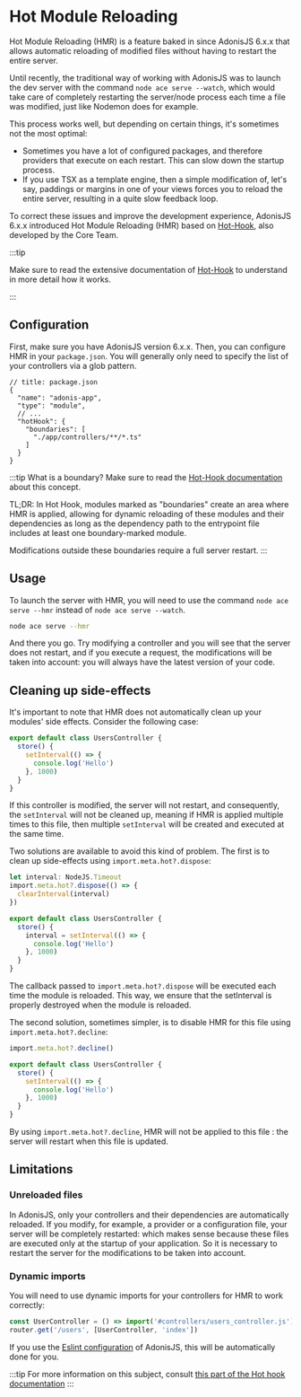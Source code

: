 # Hot Module Reloading

Hot Module Reloading (HMR) is a feature baked in since AdonisJS 6.x.x that allows automatic reloading of modified files without having to restart the entire server.

Until recently, the traditional way of working with AdonisJS was to launch the dev server with the command `node ace serve --watch`, which would take care of completely restarting the server/node process each time a file was modified, just like Nodemon does for example.

This process works well, but depending on certain things, it's sometimes not the most optimal:

- Sometimes you have a lot of configured packages, and therefore providers that execute on each restart. This can slow down the startup process.
- If you use TSX as a template engine, then a simple modification of, let's say, paddings or margins in one of your views forces you to reload the entire server, resulting in a quite slow feedback loop.

To correct these issues and improve the development experience, AdonisJS 6.x.x introduced Hot Module Reloading (HMR) based on [Hot-Hook](https://github.com/julien-R44/hot-hook), also developed by the Core Team.

:::tip

Make sure to read the extensive documentation of [Hot-Hook](https://github.com/julien-R44/hot-hook) to understand in more detail how it works.

:::

## Configuration

First, make sure you have AdonisJS version 6.x.x. Then, you can configure HMR in your `package.json`. You will generally only need to specify the list of your controllers via a glob pattern.

```jsonc
// title: package.json
{
  "name": "adonis-app",
  "type": "module",
  // ...
  "hotHook": {
    "boundaries": [
      "./app/controllers/**/*.ts"
    ]
  }
}
```

:::tip
What is a boundary? Make sure to read the [Hot-Hook documentation](https://github.com/Julien-R44/hot-hook#boundary) about this concept. 

TL;DR: In Hot Hook, modules marked as "boundaries" create an area where HMR is applied, allowing for dynamic reloading of these modules and their dependencies as long as the dependency path to the entrypoint file includes at least one boundary-marked module. 

Modifications outside these boundaries require a full server restart. 
:::

## Usage

To launch the server with HMR, you will need to use the command `node ace serve --hmr` instead of `node ace serve --watch`.

```sh
node ace serve --hmr
```

And there you go. Try modifying a controller and you will see that the server does not restart, and if you execute a request, the modifications will be taken into account: you will always have the latest version of your code.

## Cleaning up side-effects

It's important to note that HMR does not automatically clean up your modules' side effects. Consider the following case:

```ts
export default class UsersController {
  store() {
    setInterval(() => {
      console.log('Hello')
    }, 1000)
  }
}
```

If this controller is modified, the server will not restart, and consequently, the `setInterval` will not be cleaned up, meaning if HMR is applied multiple times to this file, then multiple `setInterval` will be created and executed at the same time.

Two solutions are available to avoid this kind of problem. The first is to clean up side-effects using `import.meta.hot?.dispose`:

```ts
let interval: NodeJS.Timeout
import.meta.hot?.dispose(() => {
  clearInterval(interval)
})

export default class UsersController {
  store() {
    interval = setInterval(() => {
      console.log('Hello')
    }, 1000)
  }
}
```

The callback passed to `import.meta.hot?.dispose` will be executed each time the module is reloaded. This way, we ensure that the setInterval is properly destroyed when the module is reloaded.

The second solution, sometimes simpler, is to disable HMR for this file using `import.meta.hot?.decline`:

```ts
import.meta.hot?.decline()

export default class UsersController {
  store() {
    setInterval(() => {
      console.log('Hello')
    }, 1000)
  }
}
```

By using `import.meta.hot?.decline`, HMR will not be applied to this file : the server will restart when this file is updated.

## Limitations

### Unreloaded files

In AdonisJS, only your controllers and their dependencies are automatically reloaded. If you modify, for example, a provider or a configuration file, your server will be completely restarted: which makes sense because these files are executed only at the startup of your application. So it is necessary to restart the server for the modifications to be taken into account.

### Dynamic imports

You will need to use dynamic imports for your controllers for HMR to work correctly:

```ts
const UserController = () => import('#controllers/users_controller.js')
router.get('/users', [UserController, 'index'])
```

If you use the [Eslint configuration](./tooling_config.md#eslint-config) of AdonisJS, this will be automatically done for you.

:::tip
For more information on this subject, consult [this part of the Hot hook documentation](https://github.com/Julien-R44/hot-hook#esm-cache-busting)
:::
